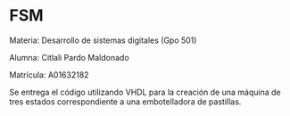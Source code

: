 # FSM
Materia: Desarrollo de sistemas digitales (Gpo 501)

Alumna: Citlali Pardo Maldonado

Matrícula: A01632182

Se entrega el código utilizando VHDL para la creación de una máquina de tres estados correspondiente a una embotelladora de pastillas.
